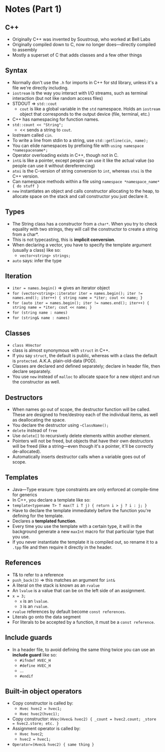 # Notes (Part 1)

## C++
  * Originally C++ was invented by Soustroup, who worked at Bell Labs
  * Originally compiled down to C, now no longer does—directly compiled to assembly
  * Mostly a superset of C that adds classes and a few other things

## Syntax
  * Normally don't use the `.h` for imports in C++ for std library, unless it's a file we're directly including.
  * `iostream` is the way you interact with I/O streams, such as terminal interaction (but not like random access files)
  * STDOUT => `std::cout`
    * `cout` is like a global variable in the `std` namespace. Holds an `iostream` object that corresponds to the output device (file, terminal, etc.)
  * C++ has namespacing for function names.
  * `std::count << "String";`
    * << sends a string to `cout`.
  * Iostream called `cin`.
  * To write a line from stdin to a string, use `std::getline(cin, name);`
  * You can elide namespaces by prefixing file with `using namespace *namespacename*;`
  * Operator overloading exists in C++, though not in C.
  * `int&` is like a pointer, except people can use it like the actual value (so people can use it without dereferencing)
  * `atoi` is the C-version of string conversion to `int`, whereas `stoi` is the C++ version.
  * Can namespace methods within a file using `namespace *namespace_name* { do stuff }`
  * `new` instantiates an object and calls constructor allocating to the heap, to allocate space on the stack and call constructor you just declare it.

## Types
  * The String class has a constructor from a `char*`. When you try to check equality with two strings, they will call the constructor to create a string from a char*.
  * This is not typecasting, this is **implicit conversion**.
  * When declaring a vector, you have to specify the template argument (usually a class) like so:
    * `vector<string> strings;`
  * `auto` says: infer the type

## Iteration
  * `iter = names.begin()` => gives an iterator object
  * `for (vector<string>::iterator iter = names.begin(); iter != names.end(); iter++) {
    string name = *iter;
    cout << name;
  }`
  * `for (auto iter = names.begin(); iter != names.end(); iter++) {
    string name = *iter;
    cout << name;
  }`
  * `for (string name : names)`
  * `for (string& name : names)`

## Classes
  * `class HVector`
  * class is almost synonymous with `struct` in C++.
  * If you say `struct`, the default is public, whereas with a class the default is `protected`. A.K.A. plain-old-data (POD).
  * Classes are declared and defined separately; declare in header file, then declare separately.
  * You use `new` instead of `malloc` to allocate space for a new object and run the constructor as well.

## Destructors
  * When names go out of scope, the destructor function will be called. These are designed to free/destroy each of the individual items, as well as deallocating the space.
  * You declare the destructor using `~ClassName();`
  * `delete` instead of `free`
  * Use `delete[]` to recursively delete elements within another element.
  * Pointers will not be freed, but objects that have their own destructors will be freed (like a string—even though it's a pointer, it'll be correctly de-allocated).
  * Automatically inserts destructor calls when a variable goes out of scope.

## Templates
  * Java—Type erasure: type constraints are only enforced at compile-time for generics
  * In C++, you declare a template like so:
  * `template<typename T>
    T max(T i T j) {
      return i > j ? i : j;
    }`
  * Have to declare the template immediately before the function you're defining for the template.
  * Declares a **templated function**.
  * Every time you use the template with a certain type, it will in the background generate a new `maxInt` macro for that particular type that you use.
  * If you never instantiate the template it is compiled out, so rename it to a `.tpp` file and then require it directly in the header.

## References
  * T& to refer to a reference
  * `push_back(3)` => this matches an argument for `int&`
  * A literal on the stack is known as an `rvalue`
  * An `lvalue` is a value that can be on the left side of an assignment.
  * `x = 3;`
    * `x` is an `lvalue`.
    * `3` is an `rvalue`.
  * `rvalue` references by default become `const references`.
  * Literals go onto the data segment
  * For literals to be accepted by a function, it must be a `const reference`.

## Include guards
  * In a header file, to avoid defining the same thing twice you can use an **include guard** like so:
    * `#ifndef HVEC_H`
    * `#define HVEC_H`
    * ...
    * `#endif`

## Built-in object operators
  * Copy constructor is called by:
    * `Hvec hvec2 = hvec1;`
    * `Hvec hvec2(hvec1);`
  * Copy constructor: `HVec(Hvec& hvec2) {
    _count = hvec2.count;
    _store = hvec2.store;
    etc.
  }`
  * Assignment operator is called by:
    * `Hvec hvec2`;
    * `hvec2 = hvec1;`
  * `Operator=(Hvec& hvec2) {
    same thing
  }`
